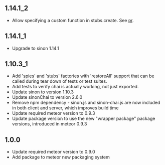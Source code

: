## 1.14.1_2

* Allow specifying a custom function in stubs.create. See [pr](https://github.com/practicalmeteor/meteor-sinon/pull/12).

## 1.14.1_1

* Upgrade to sinon 1.14.1

## 1.10.3_1

* Add 'spies' and 'stubs' factories with 'restoreAll' support that can be called during tear down of tests or test suites.
* Add tests to verify chai is actually working, not just exported.
* Update sinon to version 1.10.3
* Update sinonChai to version 2.6.0
* Remove npm dependency - sinon.js and sinon-chai.js are now included in both client and server, which improves build time
* Update required meteor version to 0.9.3
* Update package version to use the new "wrapper package" package versions, introduced in meteor 0.9.3

## 1.0.0

* Update required meteor version to 0.9.0
* Add package to meteor new packaging system
